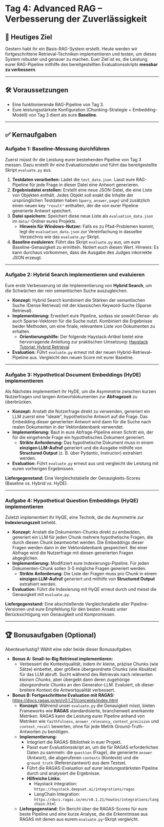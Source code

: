 # Tag 4: Advanced RAG – Verbesserung der Zuverlässigkeit

## 🎯 Heutiges Ziel

Gestern habt ihr ein Basis-RAG-System erstellt. Heute werden wir fortgeschrittene Retrieval-Techniken implementieren und testen, um dieses System robuster und genauer zu machen. Euer Ziel ist es, die Leistung eurer RAG-Pipeline mithilfe des bereitgestellten Evaluationsskripts **messbar zu verbessern**.

***

## 🛠️ Voraussetzungen

* Eine funktionierende RAG-Pipeline von Tag 3.
* Eure leistungsstärkste Konfiguration (Chunking-Strategie + Embedding-Modell) von Tag 3 dient als eure **Baseline**.

***

## ✅ Kernaufgaben

### Aufgabe 1: Baseline-Messung durchführen

Zuerst müsst ihr die Leistung eurer bestehenden Pipeline von Tag 3 messen. Dazu erstellt ihr eine Evaluationsdatei und führt das bereitgestellte Skript `evaluate.py` aus.

1. **Testdaten verarbeiten:** Ladet die `test_data.json`. Lasst eure RAG-Pipeline für jede Frage in dieser Datei eine Antwort generieren.
2. **Ergebnisdatei erstellen:** Erstellt eine neue JSON-Datei, die eine Liste von Objekten enthält. Jedes Objekt soll exakt die Inhalte der ursprünglichen Testdaten haben (`query`, `answer`, `page`) und zusätzlich einen neuen key `"result"` enthalten, der die von eurer Pipeline generierte Antwort speichert.
3. **Datei speichern:** Speichert diese neue Liste als `evaluation_data.json` im `data/`-Ordner eures Projekts.
    * **Hinweis für Windows-Nutzer:** Falls es zu Pfad-Problemen kommt, legt die `evaluation_data.json` zur Vereinfachung in dasselbe Verzeichnis wie das `evaluate.py`-Skript.
4. **Baseline evaluieren:** Führt das Skript `evaluate.py` aus, um eure Baseline-Genauigkeit zu ermitteln. Notiert euch diesen Wert.
Hinweis: Es kann durchaus vorkommen, dass die Ausgabe des Judges inkorrekte JSON erzeugt.

***

### Aufgabe 2: Hybrid Search implementieren und evaluieren

Eure erste Verbesserung ist die Implementierung von **Hybrid Search**, um die Schwächen der rein semantischen Suche auszugleichen.

* **Konzept:** Hybrid Search kombiniert die Stärken der semantischen Suche (Dense Retrieval) mit der klassischen Keyword-Suche (Sparse Retrieval).
* **Implementierung:** Erweitert eure Pipeline, sodass sie sowohl Dense- als auch Sparse-Vektoren für die Suche nutzt. Kombiniert die Ergebnisse beider Methoden, um eine finale, relevantere Liste von Dokumenten zu erhalten.
  * **Orientierungshilfe:** Der folgende Haystack-Artikel bietet eine hervorragende Anleitung zur praktischen Umsetzung: [Haystack Tutorial: Hybrid Retrieval](https://haystack.deepset.ai/tutorials/33_hybrid_retrieval)
* **Evaluation:** Führt `evaluate.py` erneut mit der neuen Hybrid-Retrieval-Pipeline aus. Vergleicht den neuen Score mit eurer Baseline.

***

### Aufgabe 3: Hypothetical Document Embeddings (HyDE) implementieren

Als Nächstes implementiert ihr HyDE, um die Asymmetrie zwischen kurzen Nutzerfragen und langen Antwortdokumenten zur **Abfragezeit** zu überbrücken.

* **Konzept:** Anstatt die Nutzerfrage direkt zu verwenden, generiert ein LLM zuerst eine "ideale", hypothetische Antwort auf die Frage. Das Embedding dieser generierten Antwort wird dann für die Suche nach realen Dokumenten in der Vektordatenbank verwendet.
* **Implementierung:** Baut in eure Abfrage-Pipeline einen Schritt ein, der für die eingehende Frage ein hypothetisches Dokument generiert.
  * **Strikte Anforderung:** Das hypothetische Dokument muss in einem **einzigen LLM-Aufruf** generiert und die Ausgabe mithilfe von **Structured Output** (z. B. über Pydantic, Instructor) extrahiert werden.
* **Evaluation:** Führt `evaluate.py` erneut aus und vergleicht die Leistung mit euren vorherigen Ergebnissen.

**Liefergegenstand:** Eine Vergleichstabelle der Genauigkeits-Scores (Baseline vs. Hybrid vs. HyDE).

***

### Aufgabe 4: Hypothetical Question Embeddings (HyQE) implementieren

Zuletzt implementiert ihr HyQE, eine Technik, die die Asymmetrie zur **Indexierungszeit** behebt.

* **Konzept:** Anstatt die Dokumenten-Chunks direkt zu embedden, generiert ein LLM für jeden Chunk mehrere hypothetische Fragen, die durch diesen Chunk beantwortet werden. Die Embeddings dieser Fragen werden dann in der Vektordatenbank gespeichert. Bei einer Abfrage wird die Nutzerfrage mit diesen generierten Fragen abgeglichen.
* **Implementierung:** Modifiziert eure Indexierungs-Pipeline. Für jeden Dokumenten-Chunk sollen 3-5 mögliche Fragen generiert werden.
  * **Strikte Anforderung:** Die Liste der Fragen muss pro Chunk in einem **einzigen LLM-Aufruf** generiert und mithilfe von **Structured Output** extrahiert werden.
* **Evaluation:** Führt die Indexierung mit HyQE erneut durch und messt die Genauigkeit mit `evaluate.py`.

**Liefergegenstand:** Eine abschließende Vergleichstabelle aller Pipeline-Versionen und eure Empfehlung für den besten Ansatz unter Berücksichtigung von Genauigkeit und Kompromissen.

***

## 🏆 Bonusaufgaben (Optional)

Abenteuerlustig? Wählt eine oder beide dieser Bonusaufgaben.

* **Bonus A: Small-to-Big Retrieval implementieren:**
  * Verbessert die Kontextqualität, indem ihr kleine, präzise Chunks (wie Sätze) einbettet, aber größere übergeordnete Chunks (wie Absätze) für das LLM abruft. Sucht während des Retrievals nach relevanten *kleinen Chunks*, aber übergebt dann deren zugehörige *übergeordnete Chunks* an den Generator-LLM. Evaluiert, ob dieser breitere Kontext die Antwortqualität verbessert.
* **Bonus B: Fortgeschrittene Evaluation mit RAGAS:** https://docs.ragas.io/en/v0.1.21/concepts/index.html
  * **Konzept:** Während unser `evaluate.py` die Genauigkeit misst, bieten Frameworks wie **RAGAS** standardisierte, branchenweit anerkannte Metriken. RAGAS kann die Leistung eurer Pipeline anhand von Metriken wie `faithfulness`, `answer_relevancy`, `context_precision` und `context_recall` bewerten, ohne für jede Metrik Ground-Truth-Antworten zu benötigen.
  * **Implementierung:**
    * Integriert die RAGAS-Bibliothek in euer Projekt.
    * Passt euer Evaluationsskript an, um die für RAGAS erforderlichen Daten zu sammeln: die `question` (Frage), die generierte `answer` (Antwort), die abgerufenen `contexts` (Kontexte) und die `ground_truth` (Referenzantwort) aus dem Testset.
    * Führt die RAGAS-Evaluation auf eurer leistungsstärksten Pipeline durch und analysiert die Ergebnisse.
    * **Hilfreiche Links:**
      * Haystack Integration: `https://haystack.deepset.ai/integrations/ragas`
      * LangChain Integration: `https://docs.ragas.io/en/v0.1.21/howtos/integrations/langchain.html`
  * **Liefergegenstand:** Ein Bericht über die RAGAS-Scores für eure beste Pipeline und eine kurze Analyse, die die Erkenntnisse aus RAGAS mit denen aus eurem `evaluate.py`-Skript vergleicht.
